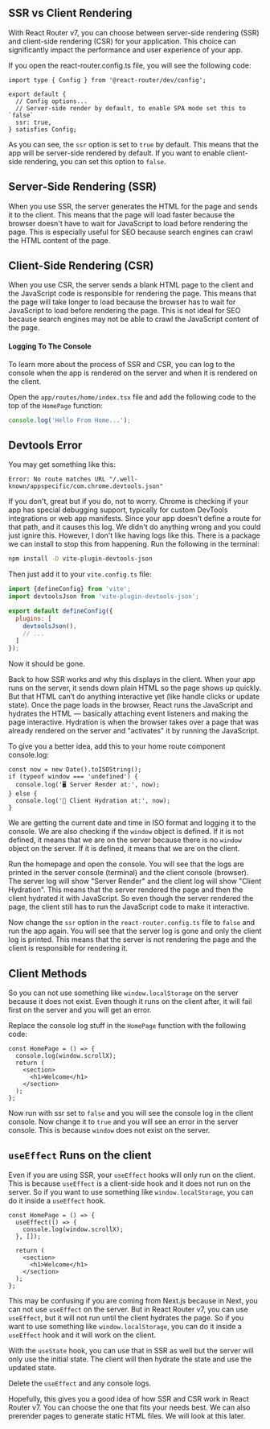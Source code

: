 ## SSR vs Client Rendering

With React Router v7, you can choose between server-side rendering (SSR) and client-side rendering (CSR) for your application. This choice can significantly impact the performance and user experience of your app.

If you open the react-router.config.ts file, you will see the following code:

```tsx
import type { Config } from '@react-router/dev/config';

export default {
  // Config options...
  // Server-side render by default, to enable SPA mode set this to `false`
  ssr: true,
} satisfies Config;
```

As you can see, the `ssr` option is set to `true` by default. This means that the app will be server-side rendered by default. If you want to enable client-side rendering, you can set this option to `false`.

## Server-Side Rendering (SSR)

When you use SSR, the server generates the HTML for the page and sends it to the client. This means that the page will load faster because the browser doesn't have to wait for JavaScript to load before rendering the page. This is especially useful for SEO because search engines can crawl the HTML content of the page.

## Client-Side Rendering (CSR)

When you use CSR, the server sends a blank HTML page to the client and the JavaScript code is responsible for rendering the page. This means that the page will take longer to load because the browser has to wait for JavaScript to load before rendering the page. This is not ideal for SEO because search engines may not be able to crawl the JavaScript content of the page.

#### Logging To The Console

To learn more about the process of SSR and CSR, you can log to the console when the app is rendered on the server and when it is rendered on the client.

Open the `app/routes/home/index.tsx` file and add the following code to the top of the `HomePage` function:

```js
console.log('Hello From Home...');
```

## Devtools Error

You may get something like this:

```
Error: No route matches URL "/.well-known/appspecific/com.chrome.devtools.json"
```

If you don't, great but if you do, not to worry. Chrome is checking if your app has special debugging support, typically for custom DevTools integrations or web app manifests. Since your app doesn't define a route for that path, and it causes this log. We didn't do anything wrong and you could just ignire this. However, I don't like having logs like this. There is a package we can install to stop this from happening. Run the following in the terminal:

```bash
npm install -D vite-plugin-devtools-json
```

Then just add it to your `vite.config.ts` file:

```js
import {defineConfig} from 'vite';
import devtoolsJson from 'vite-plugin-devtools-json';

export default defineConfig({
  plugins: [
    devtoolsJson(),
    // ...
  ]
});
```

Now it should be gone.

Back to how SSR works and why this displays in the client. When your app runs on the server, it sends down plain HTML so the page shows up quickly. But that HTML can’t do anything interactive yet (like handle clicks or update state). Once the page loads in the browser, React runs the JavaScript and hydrates the HTML — basically attaching event listeners and making the page interactive.  Hydration is when the browser takes over a page that was already rendered on the server and "activates" it by running the JavaScript.


To give you a better idea, add this to your home route component console.log:

```tsx
const now = new Date().toISOString();
if (typeof window === 'undefined') {
  console.log('🖥️ Server Render at:', now);
} else {
  console.log('🧠 Client Hydration at:', now);
}
```

We are getting the current date and time in ISO format and logging it to the console. We are also checking if the `window` object is defined. If it is not defined, it means that we are on the server because there is no `window` object on the server. If it is defined, it means that we are on the client.

Run the homepage and open the console. You will see that the logs are printed in the server console (terminal) and the client console (browser). The server log will show "Server Render" and the client log will show "Client Hydration". This means that the server rendered the page and then the client hydrated it with JavaScript. So even though the server rendered the page, the client still has to run the JavaScript code to make it interactive.

Now change the `ssr` option in the `react-router.config.ts` file to `false` and run the app again. You will see that the server log is gone and only the client log is printed. This means that the server is not rendering the page and the client is responsible for rendering it.

## Client Methods

So you can not use something like `window.localStorage` on the server because it does not exist. Even though it runs on the client after, it will fail first on the server and you will get an error.

Replace the console log stuff in the `HomePage` function with the following code:

```tsx
const HomePage = () => {
  console.log(window.scrollX);
  return (
    <section>
      <h1>Welcome</h1>
    </section>
  );
};
```

Now run with ssr set to `false` and you will see the console log in the client console. Now change it to `true` and you will see an error in the server console. This is because `window` does not exist on the server.

## `useEffect` Runs on the client

Even if you are using SSR, your `useEffect` hooks will only run on the client. This is because `useEffect` is a client-side hook and it does not run on the server. So if you want to use something like `window.localStorage`, you can do it inside a `useEffect` hook.

```tsx
const HomePage = () => {
  useEffect(() => {
    console.log(window.scrollX);
  }, []);

  return (
    <section>
      <h1>Welcome</h1>
    </section>
  );
};
```

This may be confusing if you are coming from Next.js because in Next, you can not use `useEffect` on the server. But in React Router v7, you can use `useEffect`, but it will not run until the client hydrates the page. So if you want to use something like `window.localStorage`, you can do it inside a `useEffect` hook and it will work on the client.

With the `useState` hook, you can use that in SSR as well but the server will only use the initial state. The client will then hydrate the state and use the updated state.

Delete the `useEffect` and any console logs.

Hopefully, this gives you a good idea of how SSR and CSR work in React Router v7. You can choose the one that fits your needs best. We can also prerender pages to generate static HTML files. We will look at this later.
